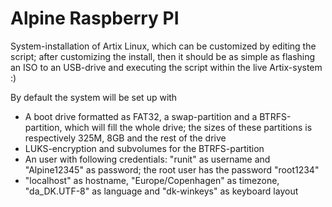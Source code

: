 # Alpine Raspberry PI

System-installation of Artix Linux, which can be customized by editing the script; 
after customizing the install, then it should be as simple as flashing an ISO to an USB-drive and executing the script within the live Artix-system :)

By default the system will be set up with
- A boot drive formatted as FAT32, a swap-partition and a BTRFS-partition, which will fill the whole drive;
the sizes of these partitions is respectively 325M, 8GB and the rest of the drive
- LUKS-encryption and subvolumes for the BTRFS-partition
- An user with following credentials: "runit" as username and "Alpine12345" as password; the root user has the password "root1234"
- "localhost" as hostname, "Europe/Copenhagen" as timezone, "da_DK.UTF-8" as language and "dk-winkeys" as keyboard layout
